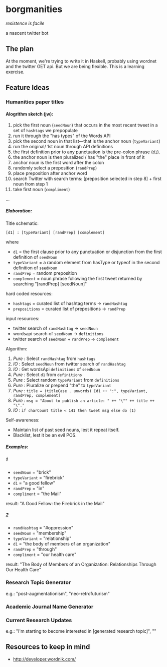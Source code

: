 # borgmanities

_resistence is facile_

a nascent twitter bot

## The plan

At the moment, we're trying to write it in Haskell, probably using wordnet and
the twitter GET api. But we are being flexible. This is a learning
exercise.

## Feature Ideas

### Humanities paper titles ###

#### Alogrithm sketch (jw):

1. pick the first noun (`seedNoun`) that occurs in the most recent tweet in a set of `hashtags` we prepopulate
2. run it through the "has types" of the Words API
3. pick the second noun in that list—that is the anchor noun (`typeVariant`)
4. run the original/ 1st noun through API definitions
5. the first definition prior to any punctuation is the pre-colon phrase (`d1`).
6. the anchor noun is then pluralized / has "the" place in front of it
7. anchor noun is the first word after the colon
8. randomly select a preposition (`randPrep`)
9. place preposition after anchor word
10. search Twitter with search terms: [preposition selected in step 8] + first noun from step 1
11. take first noun (`compliment`)

...

##### Elaboration:

Title schematic:

```
[d1] : [typeVariant] [randPrep] [complement]
```

where

- `d1`          = the first clause prior to any punctuation or disjunction from the first definition of `seedNoun`
- `typeVariant` = a random element from hasType or typeof in the second definition of `seedNoun`
- `randPrep`    = random preposition
- `complement`  = noun phrase following the first tweet returned by
  searching "[randPrep] [seedNoun]"

hard coded resources:

- `hashtags`     = curated list of hashtag terms -> `randHashtag`
- `prepositions` = curated list of prepositions  -> `randPrep`

input resources:

- twitter search of `randHashtag`           -> `seedNoun`
- wordsapi search of `seedNoun`             -> `definitions`
- twitter search of `seedNoun` + `randPrep` -> `complement`

Algorithm:

1. *Pure* : Select `randHashtag` from `hashtags`
1. *IO*   : Select `seedNoun` from twitter search of `randHashtag`
1. *IO*   : Get wordsApi `definitions` of `seedNoun`
1. *Pure* : Select `d1` from `definitions`
1. *Pure* : Select random `typeVariant` from `definitions`
1. *Pure* : Pluralize or prepend "the" to `typeVariant`
1. *Pure* : `title = (titleCase . unwords) [d1 ++ ":", typeVariant, randPrep, complement]`
1. *Pure* : `msg = "About to publish an article: " ++ "\"" ++ title ++ "\"."`
1. *IO*   : `if charCount title < 141 then tweet msg else do (1)`

Self-awareness:

- Maintain list of past seed nouns, lest it repeat itself.
- Blacklist, lest it be an evil POS.

##### Examples:

##### 1

* `seedNoun`    = "brick"
* `typeVariant` = "firebrick"
* `d1`          = "a good fellow"
* `randPrep`    = "in"
* `compliment`  = "the Mail"

result: "A Good Fellow: the Firebrick in the Mail"

##### 2

* `randHashtag` = "#oppression"
* `seedNoun`    = "membership"
* `typeVariant` = "relationship"
* `d1`          = "the body of members of an organization"
* `randPrep`    = "through"
* `compliment`  = "our health care"

result: "The Body of Members of an Organization: Relationships Through
Our Health Care"

### Research Topic Generator ###

e.g.: "post-augmentationism", "neo-retrofuturism"

### Academic Journal Name Generator ###

### Current Research Updates ###

e.g.: "I'm starting to become interested in
[generated research topic]", ""

## Resources to keep in mind

- http://developer.wordnik.com/
